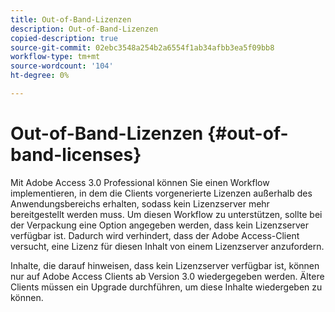 ```yaml
---
title: Out-of-Band-Lizenzen
description: Out-of-Band-Lizenzen
copied-description: true
source-git-commit: 02ebc3548a254b2a6554f1ab34afbb3ea5f09bb8
workflow-type: tm+mt
source-wordcount: '104'
ht-degree: 0%

---
```


# Out-of-Band-Lizenzen {#out-of-band-licenses}

Mit Adobe Access 3.0 Professional können Sie einen Workflow implementieren, in dem die Clients vorgenerierte Lizenzen außerhalb des Anwendungsbereichs erhalten, sodass kein Lizenzserver mehr bereitgestellt werden muss. Um diesen Workflow zu unterstützen, sollte bei der Verpackung eine Option angegeben werden, dass kein Lizenzserver verfügbar ist. Dadurch wird verhindert, dass der Adobe Access-Client versucht, eine Lizenz für diesen Inhalt von einem Lizenzserver anzufordern.

Inhalte, die darauf hinweisen, dass kein Lizenzserver verfügbar ist, können nur auf Adobe Access Clients ab Version 3.0 wiedergegeben werden. Ältere Clients müssen ein Upgrade durchführen, um diese Inhalte wiedergeben zu können.
